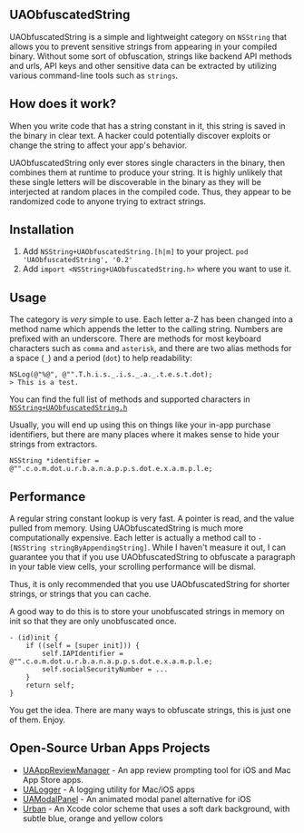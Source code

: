 ## UAObfuscatedString

UAObfuscatedString is a simple and lightweight category on `NSString` that allows you to
prevent sensitive strings from appearing in your compiled binary.
Without some sort of obfuscation, strings like backend API methods and urls,
API keys and other sensitive data can be extracted by utilizing various
command-line tools such as `strings`.

## How does it work?

When you write code that has a string constant in it, this string is saved in the binary
in clear text. A hacker could potentially discover exploits or change the string to 
affect your app's behavior.

UAObfuscatedString only ever stores single characters in the binary, then combines them at
runtime to produce your string. It is highly unlikely that these single letters will be discoverable
in the binary as they will be interjected at random places in the compiled code. Thus, they
appear to be randomized code to anyone trying to extract strings.

## Installation

1. Add `NSString+UAObfuscatedString.[h|m]` to your project. `pod 'UAObfuscatedString', '0.2'`
2. Add `import <NSString+UAObfuscatedString.h>` where you want to use it.

## Usage

The category is *very* simple to use.
Each letter a-Z has been changed into a method name which appends the letter to the calling string.
Numbers are prefixed with an underscore.
There are methods for most keyboard characters such as `comma` and `asterisk`,
and there are two alias methods for a space (`_`) and a period (`dot`) to help readability:

    NSLog(@"%@", @"".T.h.i.s._.i.s._.a._.t.e.s.t.dot); 
    > This is a test.

You can find the full list of methods and supported characters in [`NSString+UAObfuscatedString.h`](https://github.com/UrbanApps/UAObfuscatedString/blob/master/NSString%2BUAObfuscatedString.h)

Usually, you will end up using this on things like your in-app purchase identifiers,
but there are many places where it makes sense to hide your strings from extractors.

    NSString *identifier = @"".c.o.m.dot.u.r.b.a.n.a.p.p.s.dot.e.x.a.m.p.l.e;

## Performance

A regular string constant lookup is very fast. A pointer is read, and the value pulled from memory.
Using UAObfuscatedString is much more computationally expensive. Each letter is actually a method call
to `-[NSString stringByAppendingString]`. While I haven't measure it out, I can guarantee you that if you
use UAObfuscatedString to obfuscate a paragraph in your table view cells, your scrolling performance will be dismal.

Thus, it is only recommended that you use UAObfuscatedString for shorter strings, or strings that you can cache.

A good way to do this is to store your unobfuscated strings in memory on init so that they are only unobfuscated once.

    - (id)init {
        if ((self = [super init])) {
            self.IAPIdentifier = @"".c.o.m.dot.u.r.b.a.n.a.p.p.s.dot.e.x.a.m.p.l.e;
            self.socialSecurityNumber = ...
        }
        return self;
    }


You get the idea. There are many ways to obfuscate strings, this is just one of them. Enjoy.

## Open-Source Urban Apps Projects

- [UAAppReviewManager](https://github.com/coneybeare/UAAppReviewManager) - An app review prompting tool for iOS and Mac App Store apps.
- [UALogger](https://github.com/coneybeare/UALogger) - A logging utility for Mac/iOS apps
- [UAModalPanel](https://github.com/coneybeare/UAModalPanel) - An animated modal panel alternative for iOS
- [Urban](https://github.com/UrbanApps/Urban) - An Xcode color scheme that uses a soft dark background, with subtle blue, orange and yellow colors
